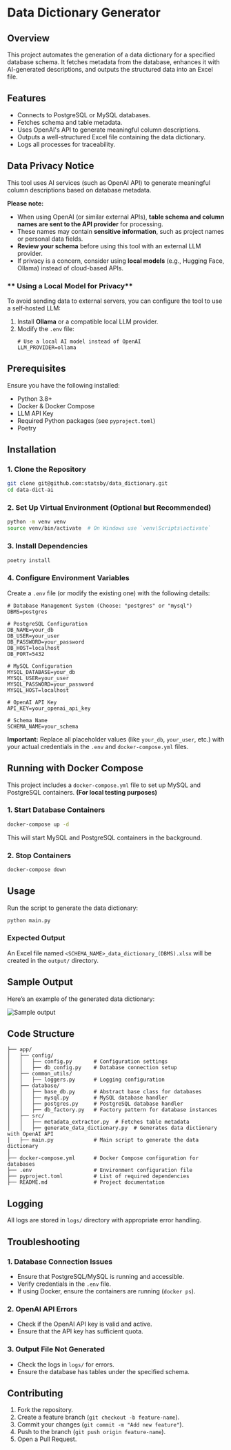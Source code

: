 # Data Dictionary Generator

## Overview
This project automates the generation of a data dictionary for a specified database schema. It fetches metadata from the database, enhances it with AI-generated descriptions, and outputs the structured data into an Excel file.

## Features
- Connects to PostgreSQL or MySQL databases.
- Fetches schema and table metadata.
- Uses OpenAI's API to generate meaningful column descriptions.
- Outputs a well-structured Excel file containing the data dictionary.
- Logs all processes for traceability.

## **Data Privacy Notice**

This tool uses AI services (such as OpenAI API) to generate meaningful column descriptions based on database metadata.  

**Please note:**
- When using OpenAI (or similar external APIs), **table schema and column names are sent to the API provider** for processing.
- These names may contain **sensitive information**, such as project names or personal data fields.
- **Review your schema** before using this tool with an external LLM provider.
- If privacy is a concern, consider using **local models** (e.g., Hugging Face, Ollama) instead of cloud-based APIs.

### ** Using a Local Model for Privacy**
To avoid sending data to external servers, you can configure the tool to use a self-hosted LLM:
1. Install **Ollama** or a compatible local LLM provider.
2. Modify the `.env` file:
   ```env
   # Use a local AI model instead of OpenAI
   LLM_PROVIDER=ollama

## Prerequisites
Ensure you have the following installed:
- Python 3.8+
- Docker & Docker Compose
- LLM API Key
- Required Python packages (see `pyproject.toml`)
- Poetry

## Installation

### 1. Clone the Repository
```sh
git clone git@github.com:statsby/data_dictionary.git
cd data-dict-ai
```

### 2. Set Up Virtual Environment (Optional but Recommended)
```sh
python -m venv venv
source venv/bin/activate  # On Windows use `venv\Scripts\activate`
```

### 3. Install Dependencies
```sh
poetry install
```

### 4. Configure Environment Variables
Create a `.env` file (or modify the existing one) with the following details:
```env
# Database Management System (Choose: "postgres" or "mysql")
DBMS=postgres

# PostgreSQL Configuration
DB_NAME=your_db
DB_USER=your_user
DB_PASSWORD=your_password
DB_HOST=localhost
DB_PORT=5432

# MySQL Configuration
MYSQL_DATABASE=your_db
MYSQL_USER=your_user
MYSQL_PASSWORD=your_password
MYSQL_HOST=localhost

# OpenAI API Key
API_KEY=your_openai_api_key

# Schema Name
SCHEMA_NAME=your_schema
```
**Important:** Replace all placeholder values (like `your_db`, `your_user`, etc.) with your actual credentials in the `.env` and `docker-compose.yml` files.

## Running with Docker Compose
This project includes a `docker-compose.yml` file to set up MySQL and PostgreSQL containers. **(For local testing purposes)**

### 1. Start Database Containers
```sh
docker-compose up -d
```
This will start MySQL and PostgreSQL containers in the background.

### 2. Stop Containers
```sh
docker-compose down
```

## Usage
Run the script to generate the data dictionary:
```sh
python main.py
```

### Expected Output
An Excel file named `<SCHEMA_NAME>_data_dictionary_(DBMS).xlsx` will be created in the `output/` directory.

## Sample Output
Here’s an example of the generated data dictionary:

![Sample output](https://i.imgur.com/X2QcEiX.png)

## Code Structure
```
├── app/
│   ├── config/
│   │   ├── config.py       # Configuration settings
│   │   ├── db_config.py    # Database connection setup
│   ├── common_utils/
│   │   ├── loggers.py      # Logging configuration
│   ├── database/
│   │   ├── base_db.py      # Abstract base class for databases
│   │   ├── mysql.py        # MySQL database handler
│   │   ├── postgres.py     # PostgreSQL database handler
│   │   ├── db_factory.py   # Factory pattern for database instances
│   ├── src/
│   │   ├── metadata_extractor.py  # Fetches table metadata
│   │   ├── generate_data_dictionary.py  # Generates data dictionary with OpenAI API
│   ├── main.py             # Main script to generate the data dictionary
│
├── docker-compose.yml      # Docker Compose configuration for databases
├── .env                    # Environment configuration file
├── pyproject.toml          # List of required dependencies
├── README.md               # Project documentation

```

## Logging
All logs are stored in `logs/` directory with appropriate error handling.

## Troubleshooting
### 1. Database Connection Issues
- Ensure that PostgreSQL/MySQL is running and accessible.
- Verify credentials in the `.env` file.
- If using Docker, ensure the containers are running (`docker ps`).

### 2. OpenAI API Errors
- Check if the OpenAI API key is valid and active.
- Ensure that the API key has sufficient quota.

### 3. Output File Not Generated
- Check the logs in `logs/` for errors.
- Ensure the database has tables under the specified schema.

## Contributing
1. Fork the repository.
2. Create a feature branch (`git checkout -b feature-name`).
3. Commit your changes (`git commit -m "Add new feature"`).
4. Push to the branch (`git push origin feature-name`).
5. Open a Pull Request.

<!-- ## License
This project is licensed under the MIT License.

## Contact
For any questions or support, contact [your-email@example.com]. -->

